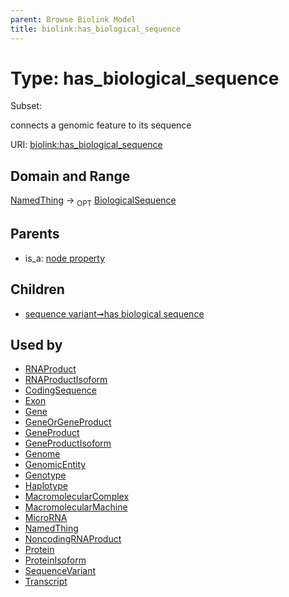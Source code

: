 ```yaml
---
parent: Browse Biolink Model
title: biolink:has_biological_sequence
---
```


# Type: has_biological_sequence

Subset:


connects a genomic feature to its sequence

URI: [biolink:has_biological_sequence](https://w3id.org/biolink/vocab/has_biological_sequence)

## Domain and Range

[NamedThing](NamedThing.md) ->  <sub>OPT</sub> [BiologicalSequence](types/BiologicalSequence.md)

## Parents

 *  is_a: [node property](node_property.md)

## Children

 *  [sequence variant➞has biological sequence](sequence_variant_has_biological_sequence.md)

## Used by

 * [RNAProduct](RNAProduct.md)
 * [RNAProductIsoform](RNAProductIsoform.md)
 * [CodingSequence](CodingSequence.md)
 * [Exon](Exon.md)
 * [Gene](Gene.md)
 * [GeneOrGeneProduct](GeneOrGeneProduct.md)
 * [GeneProduct](GeneProduct.md)
 * [GeneProductIsoform](GeneProductIsoform.md)
 * [Genome](Genome.md)
 * [GenomicEntity](GenomicEntity.md)
 * [Genotype](Genotype.md)
 * [Haplotype](Haplotype.md)
 * [MacromolecularComplex](MacromolecularComplex.md)
 * [MacromolecularMachine](MacromolecularMachine.md)
 * [MicroRNA](MicroRNA.md)
 * [NamedThing](NamedThing.md)
 * [NoncodingRNAProduct](NoncodingRNAProduct.md)
 * [Protein](Protein.md)
 * [ProteinIsoform](ProteinIsoform.md)
 * [SequenceVariant](SequenceVariant.md)
 * [Transcript](Transcript.md)
